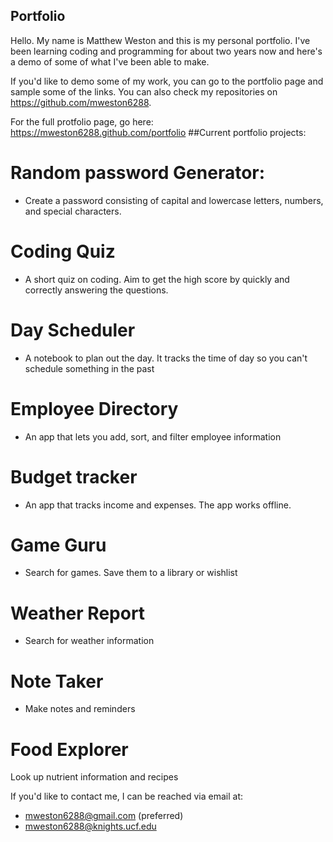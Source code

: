 ## Portfolio

Hello. My name is Matthew Weston and this is my personal portfolio. I've been learning 
coding and programming for about two years now and here's a demo of some of what I've 
been able to make.

If you'd like to demo some of my work, you can go to the portfolio page and sample some 
of the links. You can also check my repositories on https://github.com/mweston6288.

For the full protfolio page, go here: https://mweston6288.github.com/portfolio
##Current portfolio projects:

# Random password Generator:
* Create a password consisting of capital and lowercase letters, numbers, and special 
characters.

# Coding Quiz
* A short quiz on coding. Aim to get the high score by quickly and correctly answering 
the questions.

# Day Scheduler
* A notebook to plan out the day. It tracks the time of day so you can't schedule 
something in the past

# Employee Directory
* An app that lets you add, sort, and filter employee information

# Budget tracker
* An app that tracks income and expenses. The app works offline.

# Game Guru
* Search for games. Save them to a library or wishlist

# Weather Report
* Search for weather information

# Note Taker
* Make notes and reminders

# Food Explorer
Look up nutrient information and recipes

If you'd like to contact me, I can be reached via email at:
* mweston6288@gmail.com (preferred)
* mweston6288@knights.ucf.edu
